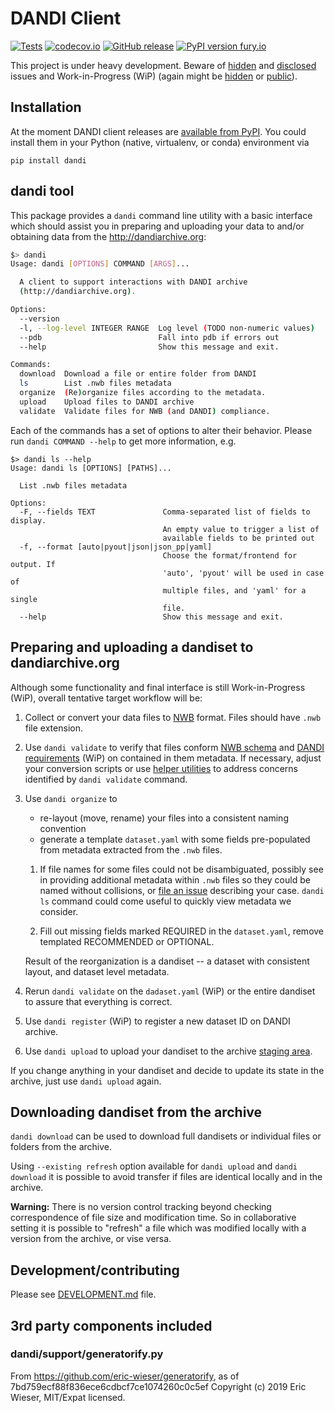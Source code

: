 # DANDI Client

[![Tests](https://github.com/dandi/dandi-cli/workflows/Tests/badge.svg)](https://github.com/dandi/dandi-cli/actions?query=workflow%3ATests)
[![codecov.io](https://codecov.io/github/dandi/dandi-cli/coverage.svg?branch=master)](https://codecov.io/github/dandi/dandi-cli?branch=master)
[![GitHub release](https://img.shields.io/github/release/dandi/dandi-cli.svg)](https://GitHub.com/dandi/dandi-cli/releases/)
[![PyPI version fury.io](https://badge.fury.io/py/dandi.svg)](https://pypi.python.org/pypi/dandi/)

This project is under heavy development.  Beware of [hidden](I-wish-we-knew) and
[disclosed](https://github.com/dandi/dandi-cli/issues) issues and
Work-in-Progress (WiP) (again might be [hidden](still-on-the-laptop-only) or
[public](https://github.com/dandi/dandi-cli/pulls)).

## Installation

At the moment DANDI client releases are [available from PyPI](https://pypi.org/project/dandi).  You could
install them in your Python (native, virtualenv, or conda) environment via

    pip install dandi

## dandi tool

This package provides a `dandi` command line utility with a basic interface
which should assist you in preparing and uploading your data to and/or obtaining
data from the http://dandiarchive.org:

```bash
$> dandi
Usage: dandi [OPTIONS] COMMAND [ARGS]...

  A client to support interactions with DANDI archive
  (http://dandiarchive.org).

Options:
  --version
  -l, --log-level INTEGER RANGE  Log level (TODO non-numeric values)
  --pdb                          Fall into pdb if errors out
  --help                         Show this message and exit.

Commands:
  download  Download a file or entire folder from DANDI
  ls        List .nwb files metadata
  organize  (Re)organize files according to the metadata.
  upload    Upload files to DANDI archive
  validate  Validate files for NWB (and DANDI) compliance.
```

Each of the commands has a set of options to alter their behavior.  Please run
`dandi COMMAND --help` to get more information, e.g.

```
$> dandi ls --help
Usage: dandi ls [OPTIONS] [PATHS]...

  List .nwb files metadata

Options:
  -F, --fields TEXT               Comma-separated list of fields to display.
                                  An empty value to trigger a list of
                                  available fields to be printed out
  -f, --format [auto|pyout|json|json_pp|yaml]
                                  Choose the format/frontend for output. If
                                  'auto', 'pyout' will be used in case of
                                  multiple files, and 'yaml' for a single
                                  file.
  --help                          Show this message and exit.
```

## Preparing and uploading a dandiset to dandiarchive.org

Although some functionality and final interface is still Work-in-Progress (WiP),
overall tentative target workflow will be:

1. Collect or convert your data files to [NWB](https://www.nwb.org) format.
   Files should have `.nwb` file extension.
2. Use `dandi validate` to verify that files conform
   [NWB schema](https://github.com/NeurodataWithoutBorders/nwb-schema/) and
   [DANDI requirements](TODO) (WiP) on contained in them metadata.
   If necessary, adjust your conversion scripts or use
   [helper utilities](TODO) to address concerns identified by `dandi validate`
   command.
3. Use `dandi organize` to

   - re-layout (move, rename) your files into a consistent naming convention
   - generate a template `dataset.yaml` with some fields pre-populated from
     metadata extracted from the `.nwb` files.

   1. If file names for some files could not be disambiguated, possibly see in
   providing additional metadata within `.nwb` files so they could be named
   without collisions, or
   [file an issue](https://github.com/dandi/dandi-cli/issues) describing your case.
   `dandi ls` command could come useful to quickly view metadata we consider.

   2. Fill out missing fields marked REQUIRED in the `dataset.yaml`, remove templated
   RECOMMENDED or OPTIONAL.

   Result of the reorganization is a dandiset -- a dataset with consistent layout,
   and dataset level metadata.

4. Rerun `dandi validate` on the `dadaset.yaml` (WiP) or the entire dandiset to assure
   that everything is correct.
5. Use `dandi register` (WiP) to register a new dataset ID on DANDI archive.
6. Use `dandi upload` to upload your dandiset to the archive [staging area](TODO).

If you change anything in your dandiset and decide to update its state in the
archive, just use `dandi upload` again.


## Downloading dandiset from the archive

`dandi download` can be used to download full dandisets or individual files or
folders from the archive.

Using `--existing refresh` option available for
`dandi upload` and `dandi download` it is possible to avoid transfer if files
are identical locally and in the archive.

**Warning:**  There is no version control tracking beyond checking correspondence
of file size and modification time.  So in collaborative setting it is possible
to "refresh" a file which was modified locally with a version from the archive,
or vise versa.


## Development/contributing

Please see [DEVELOPMENT.md]() file.

## 3rd party components included

### dandi/support/generatorify.py

From https://github.com/eric-wieser/generatorify, as of 7bd759ecf88f836ece6cdbcf7ce1074260c0c5ef
Copyright (c) 2019 Eric Wieser, MIT/Expat licensed.

